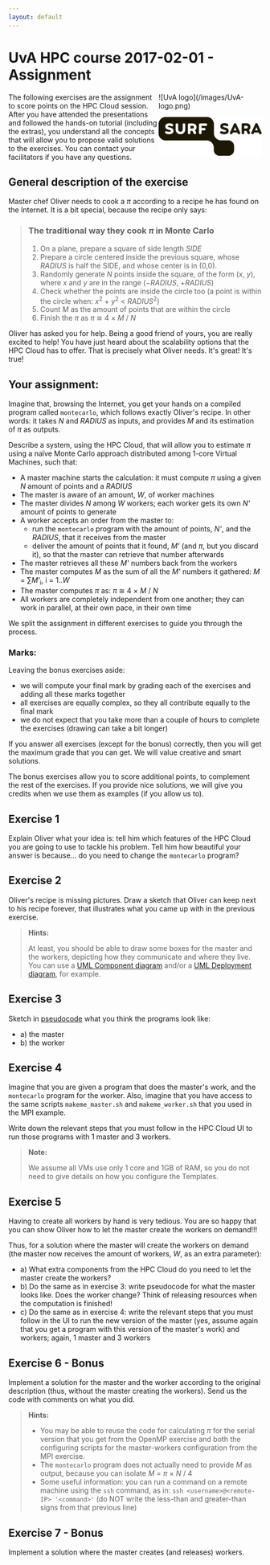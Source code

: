 ```yaml
---
layout: default
---
```


# UvA HPC course 2017-02-01 - Assignment

<div style="float:right;max-width:205px;" markdown="1">
![UvA logo](/images/UvA-logo.png)

![SURFsara logo](/images/SURFsara_logo.png)
</div>

The following exercises are the assignment to score points on the HPC Cloud session. After you have attended the presentations and followed the hands-on tutorial (including the extras), you understand all the concepts that will allow you to propose valid solutions to the exercises. You can contact your facilitators if you have any questions.

## General description of the exercise

Master chef Oliver needs to cook a _&pi;_ according to a recipe he has found on the Internet. It is a bit special, because the recipe only says: 

> ### The traditional way they cook _&pi;_ in Monte Carlo
>
> 1. On a plane, prepare a square of side length _SIDE_
> 1. Prepare a circle centered inside the previous square, whose _RADIUS_ is half the SIDE, and whose center is in (0,0).
> 1. Randomly generate _N_ points inside the square, of the form (_x_, _y_), where _x_ and _y_ are in the range (&minus;_RADIUS_, +_RADIUS_)
> 1. Check whether the points are inside the circle too (a point is within the circle when: _x_<sup>2</sup> + _y_<sup>2</sup> < _RADIUS_<sup>2</sup>)
> 1. Count _M_ as the amount of points that are within the circle
> 1. Finish the _&pi;_ as _&pi;_ &cong; 4 × _M_ / _N_

Oliver has asked you for help. Being a good friend of yours, you are really excited to help! You have just heard about the scalability options that the HPC Cloud has to offer. That is precisely what Oliver needs. It's great! It's true!

## Your assignment:

Imagine that, browsing the Internet, you get your hands on a compiled program called `montecarlo`, which follows exactly Oliver's recipe. In other words: it takes _N_ and _RADIUS_ as inputs, and provides _M_ and its estimation of _&pi;_ as outputs. 

Describe a system, using the HPC Cloud, that will allow you to estimate _&pi;_ using a naïve Monte Carlo approach distributed among 1-core Virtual Machines, such that:

 * A master machine starts the calculation: it must compute _&pi;_ using a given _N_ amount of points and a _RADIUS_
 * The master is aware of an amount, _W_, of worker machines
 * The master divides _N_ among _W_ workers; each worker gets its own _N'_ amount of points to generate
 * A worker accepts an order from the master to:
   * run the `montecarlo` program with the amount of points, _N'_, and the _RADIUS_, that it receives from the master
   * deliver the amount of points that it found, _M'_ (and _&pi;_, but you discard it), so that the master can retrieve that number afterwards
 * The master retrieves all these _M'_ numbers back from the workers
 * The master computes _M_ as the sum of all the _M'_ numbers it gathered: _M_ = &sum;_M'_<sub>i</sub>, i = 1.._W_
 * The master computes _&pi;_ as: _&pi;_ &cong; 4 × _M_ / _N_
 * All workers are completely independent from one another; they can work in parallel, at their own pace, in their own time

We split the assignment in different exercises to guide you through the process. 

### Marks:

Leaving the bonus exercises aside:

* we will compute your final mark by grading each of the exercises and adding all these marks together
* all exercises are equally complex, so they all contribute equally to the final mark
* we do not expect that you take more than a couple of hours to complete the exercises (drawing can take a bit longer)

If you answer all exercises (except for the bonus) correctly, then you will get the maximum grade that you can get. We will value creative and smart solutions.

The bonus exercises allow you to score additional points, to complement the rest of the exercises. If you provide nice solutions, we will give you credits when we use them as examples (if you allow us to).

## Exercise 1

Explain Oliver what your idea is: tell him which features of the HPC Cloud you are going to use to tackle his problem. Tell him how beautiful your answer is because... do you need to change the `montecarlo` program?

## Exercise 2

Oliver's recipe is missing pictures. Draw a sketch that Oliver can keep next to his recipe forever, that illustrates what you came up with in the previous exercise. 

>**Hints:**
>
>At least, you should be able to draw some boxes for the master and the workers, depicting how they communicate and where they live. You can use a [UML Component diagram](https://en.wikipedia.org/wiki/Component_diagram) and/or a [UML Deployment diagram](https://en.wikipedia.org/wiki/Deployment_diagram), for example.

## Exercise 3

Sketch in [pseudocode](https://en.wikipedia.org/wiki/Pseudocode) what you think the programs look like: 

* a) the master 
* b) the worker

## Exercise 4

Imagine that you are given a program that does the master's work, and the `montecarlo` program for the worker. Also, imagine that you have access to the same scripts `makeme_master.sh` and `makeme_worker.sh` that you used in the MPI example.

Write down the relevant steps that you must follow in the HPC Cloud UI to run those programs with 1 master and 3 workers. 

>**Note:**
>
> We assume all VMs use only 1 core and 1GB of RAM, so you do not need to give details on how you configure the Templates. 

## Exercise 5

Having to create all workers by hand is very tedious. You are so happy that you can show Oliver how to let the master create the workers on demand!!!

Thus, for a solution where the master will create the workers on demand (the master now receives the amount of workers, _W_, as an extra parameter):

* a) What extra components from the HPC Cloud do you need to let the master create the workers?
* b) Do the same as in exercise 3: write pseudocode for what the master looks like. Does the worker change? Think of releasing resources when the computation is finished!
* c) Do the same as in exercise 4: write the relevant steps that you must follow in the UI to run the new version of the master (yes, assume again that you get a program with this version of the master's work) and workers; again, 1 master and 3 workers

## Exercise 6 - Bonus

Implement a solution for the master and the worker according to the original description (thus, without the master creating the workers). Send us the code with comments on what you did.

>**Hints:**
>
> * You may be able to reuse the code for calculating _&pi;_ for the serial version that you get from the OpenMP exercise and both the configuring scripts for the master-workers configuration from the MPI exercise.
> * The `montecarlo` program does not actually need to provide _M_ as output, because you can isolate _M_ = _&pi;_ × _N_ / 4
> * Some useful information: you can run a command on a remote machine using the `ssh` command, as in: `ssh <username>@<remote-IP> '<command>'` (do NOT write the less-than and greater-than signs from that previous line)

## Exercise 7 - Bonus

Implement a solution where the master creates (and releases) workers.
